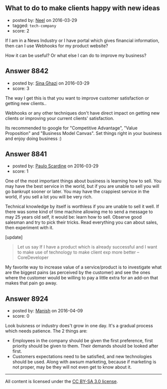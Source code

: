 ## What to do to make clients happy with new ideas

- posted by: [Neel](https://stackexchange.com/users/1789780/neel) on 2016-03-29
- tagged: `tech-company`
- score: 2

If I am in a News Industry or I have portal which gives financial information, then can I use Webhooks for my product website?

How it can be useful? Or what else I can do to improve my business?


## Answer 8842

- posted by: [Sina Ghazi](https://stackexchange.com/users/8129584/sina-ghazi) on 2016-03-29
- score: 3

The way I get this is that you want to improve customer satisfaction or getting new clients.. 

Webhooks or any other techniques don't have direct impact on getting new clients or improving your current clients' satisfaction. 

Its recommended to google for "Competitive Advantage", "Value Proposition" and "Business Model Canvas". Set things right in your business and enjoy doing business :) 


## Answer 8841

- posted by: [Paulo Scardine](https://stackexchange.com/users/199019/paulo-scardine) on 2016-03-29
- score: 1

One of the most important things about business is learning how to sell. You may have the best service in the world, but if you are unable to sell you will go bankrupt sooner or later. You may have the crappiest service in the world, if you sell a lot you will be very rich.

Technical knowledge by itself is worthless if you are unable to sell it well. If there was some kind of time machine allowing me to send a message to may 25 years old self, it would be: learn how to sell. Observe good salesman and try to pick their tricks. Read everything you can about sales, then experiment with it.

[update]
> Let us say If I have a product which is already successful and I want to make use of technology to make client exp more better – CoreDeveloper

My favorite way to increase value of a service/product is to investigate what are the biggest pains (as perceived by the customer) and see the ones where the customer would be willing to pay a little extra for an add-on that makes that pain go away.


## Answer 8924

- posted by: [Manish](https://stackexchange.com/users/7877009/manish) on 2016-04-09
- score: 0

Look buisness or industry does't grow in one day. It's a gradual process which needs patience.
The 2 things are:

 - Employees in the company should be given the first preference, first priority should be given to them. Their demands should be looked after first.
 - Customers expectations need to be satisfied, and new technologies should be used. Along with awsum marketing, because if marketing is not proper, may be they will not even get to know about it.



---

All content is licensed under the [CC BY-SA 3.0 license](https://creativecommons.org/licenses/by-sa/3.0/).
